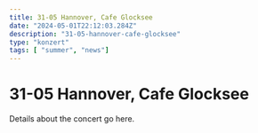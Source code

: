 ```yaml
---
title: 31-05 Hannover, Cafe Glocksee
date: "2024-05-01T22:12:03.284Z"
description: "31-05-hannover-cafe-glocksee"
type: "konzert"
tags: [ "summer", "news"]
---
```

# 31-05 Hannover, Cafe Glocksee

Details about the concert go here.
